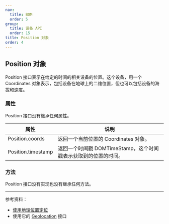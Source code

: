 ```yaml
---
nav:
  title: BOM
  order: 5
group:
  title: 设备 API
  order: 15
title: Position 对象
order: 4
---
```


## Position 对象

Position 接口表示在给定的时间的相关设备的位置。这个设备，用一个 Coordinates 对象表示，包括设备在地球上的二维位置，但也可以包括设备的海拔和速度。

### 属性

Position 接口没有继承任何属性。

| 属性               | 说明                                                            |
| ------------------ | --------------------------------------------------------------- |
| Position.coords    | 返回一个当前位置的 Coordinates 对象。                           |
| Position.timestamp | 返回一个时间戳 DOMTimeStamp，这个时间戳表示获取到的位置的时间。 |

### 方法

Position 接口没有实现也没有继承任何方法。

---

参考资料：

- [使用地理位置定位](https://developer.mozilla.org/zh-CN/docs/Web/API/Geolocation/Using_geolocation)
- 使用它的 [Geolocation](../the-navigator-object/the-navigator-object-methods.md) 接口
